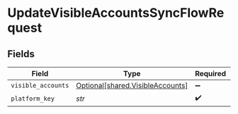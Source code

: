 # UpdateVisibleAccountsSyncFlowRequest


## Fields

| Field                                                                      | Type                                                                       | Required                                                                   | Description                                                                |
| -------------------------------------------------------------------------- | -------------------------------------------------------------------------- | -------------------------------------------------------------------------- | -------------------------------------------------------------------------- |
| `visible_accounts`                                                         | [Optional[shared.VisibleAccounts]](../../models/shared/visibleaccounts.md) | :heavy_minus_sign:                                                         | N/A                                                                        |
| `platform_key`                                                             | *str*                                                                      | :heavy_check_mark:                                                         | N/A                                                                        |